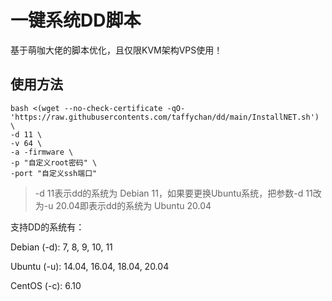 # 一键系统DD脚本

基于萌咖大佬的脚本优化，且仅限KVM架构VPS使用！

## 使用方法

```shell
bash <(wget --no-check-certificate -qO- 'https://raw.githubusercontents.com/taffychan/dd/main/InstallNET.sh') \
-d 11 \
-v 64 \
-a -firmware \
-p "自定义root密码" \
-port "自定义ssh端口"
```

> -d 11表示dd的系统为 Debian 11，如果要更换Ubuntu系统，把参数-d 11改为-u 20.04即表示dd的系统为 Ubuntu 20.04

支持DD的系统有：

Debian (-d): 7, 8, 9, 10, 11

Ubuntu (-u): 14.04, 16.04, 18.04, 20.04

CentOS (-c): 6.10
